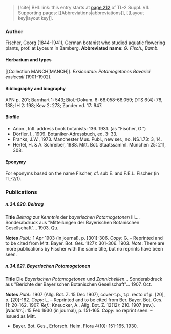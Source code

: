 > [!cite] BHL link: this entry starts at [page 212](https://www.biodiversitylibrary.org/page/33259716) of TL-2 Suppl. VII.
> Supporting pages: [[Abbreviations|abbreviations]], [[Layout key|layout key]].

### Author

Fischer, Georg (1844-1941), German botanist who studied aquatic flowering plants, prof. at Lyceum in Bamberg. 
**Abbreviated name**: *G. Fisch., Bamb.*

#### Herbarium and types

[[Collection MANCH|MANCH]].
*Exsiccatae*: *Potamogetones Bavarici exsiccati* (1901-1902).

#### Bibliography and biography

APN p. 201; Barnhart 1: 543; Biol.-Dokum. 6: 68.058-68.059; DTS 6(4): 78, 138; IH 2: 198; Kew 2: 273; Zander ed. 17: 947.

#### Biofile

- Anon., Intl. address book botanists: 136. 1931. (as "Fischer, G.")
- Dörfler, I., 1909. Botaniker-Adressbuch, ed. 3: 33.
- Franks, J.W., 1973. Manchester Mus. Publ., new ser., no. NS.1.73: 3, 14.
- Hertel, H. & A. Schreiber, 1988. Mitt. Bot. Staatssamml. München 25: 211, 308.

#### Eponymy

For eponyms based on the name Fischer, cf. sub E. and F.E.L. Fischer (in TL-2/1).

### Publications

##### n.34.620. Beitrag

**Title**
*Beitrag* zur *Kenntnis* der *bayerischen Potamogetonen* III.... Sonderabdruck aus "Mitteilungen der Bayerischen Botanischen Gesellschaft"... 1903. Qu.

**Notes**
*Publ*.: 1 Apr 1903 (in journal), p. \[301\]-306. *Copy*: G. – Reprinted and to be cited from Mitt. Bayer. Bot. Ges. 1(27): 301-306. 1903.
*Note*: There are more publications by Fischer with the same title, but no reprints have been seen.

##### n.34.621. Bayerischen Potamogetonen

**Title**
Die *Bayerischen Potamogetonen* und *Zannichellien*... Sonderabdruck aus "Berichte der Bayerischen Botanischen Gesellschaft"... 1907. Oct.

**Notes**
*Publ*.: 1907 (Allg. Bot. Z. 15 Dec 1907), cover-t.p., t.p. recto of p. \[20\], p. \[20\]-162. *Copy*: L. – Reprinted and to be cited from Ber. Bayer. Bot. Ges. 11: 20-162. 1907.
*Ref*.: Kneucker, A., Allg. Bot. Z. 12(12): 210. 1907 (rev.). \[*Nachtr*.\]: 15 Feb 1930 (in journal), p. 151-165. *Copy*: no reprint seen. – Issued as Mitt.
- Bayer. Bot. Ges., Erforsch. Heim. Flora 4(10): 151-165. 1930.


